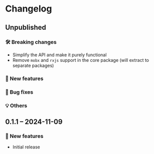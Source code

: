 # Changelog

## Unpublished

### 🛠 Breaking changes

- Simplify the API and make it purely functional
- Remove `mobx` and `rxjs` support in the core package (will extract to separate packages)

### 🎉 New features

### 🐛 Bug fixes

### 💡 Others

## 0.1.1 – 2024-11-09

### 🎉 New features

- Initial release
